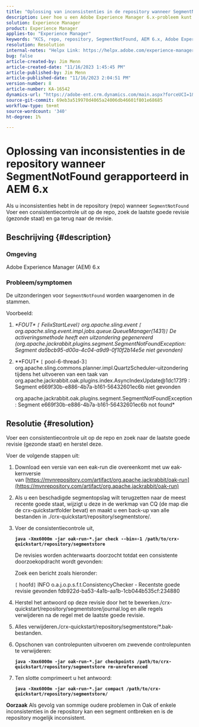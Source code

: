 ```yaml
---
title: "Oplossing van inconsistenties in de repository wanneer SegmentNotFound gerapporteerd in AEM 6.x"
description: Leer hoe u een Adobe Experience Manager 6.x-probleem kunt oplossen waarbij inconsistenties in de repository optreden wanneer SegmentNotFound melding maakt.
solution: Experience Manager
product: Experience Manager
applies-to: "Experience Manager"
keywords: "KCS, repo, repository, SegmentNotFound, AEM 6.x, Adobe Experience Manager 6.x, Troubleshooting"
resolution: Resolution
internal-notes: "Helpx Link: https://helpx.adobe.com/experience-manager/kb/fix-inconsistencies-in-the-repository-when-segmentnotfound-issue.html"
bug: false
article-created-by: Jim Menn
article-created-date: "11/16/2023 1:45:45 PM"
article-published-by: Jim Menn
article-published-date: "11/16/2023 2:04:51 PM"
version-number: 8
article-number: KA-16542
dynamics-url: "https://adobe-ent.crm.dynamics.com/main.aspx?forceUCI=1&pagetype=entityrecord&etn=knowledgearticle&id=da78176d-8684-ee11-8179-6045bd006268"
source-git-commit: 69eb3a519970d4065a24006db46601f801e68685
workflow-type: tm+mt
source-wordcount: '340'
ht-degree: 1%

---
```


# Oplossing van inconsistenties in de repository wanneer SegmentNotFound gerapporteerd in AEM 6.x


Als u inconsistenties hebt in de repository (repo) wanneer `SegmentNotFound` Voer een consistentiecontrole uit op de repo, zoek de laatste goede revisie (gezonde staat) en ga terug naar de revisie.

## Beschrijving {#description}


### <b>Omgeving</b>

Adobe Experience Manager (AEM) 6.x



### <b>Probleem/symptomen</b>

De uitzonderingen voor `SegmentNotFound` worden waargenomen in de stammen.

Voorbeeld:

1. *\*FOUT\* `[` FelixStartLevel`]`  org.apache.sling.event `[` org.apache.sling.event.impl.jobs.queue.QueueManager(1431)`]`  De activeringsmethode heeft een uitzondering gegenereerd (org.apache.jackrabbit.plugins.segment.SegmentNotFoundException: Segment da5bcb95-d00a-4c04-a9d9-0f10f2b14e5e niet gevonden)*
2. *\*FOUT\* `[` pool-6-thread-3`]`  org.apache.sling.commons.planner.impl.QuartzScheduler-uitzondering tijdens het uitvoeren van een taak van org.apache.jackrabbit.oak.plugins.index.AsyncIndexUpdate@1dc173f9 : Segment e669f30b-e886-4b7a-b161-56432601ec6b niet gevonden

   org.apache.jackrabbit.oak.plugins.segment.SegmentNotFoundException: Segment e669f30b-e886-4b7a-b161-56432601ec6b not found*



## Resolutie {#resolution}


Voer een consistentiecontrole uit op de repo en zoek naar de laatste goede revisie (gezonde staat) en herstel deze.

Voer de volgende stappen uit:

1. Download een versie van een eak-run die overeenkomt met uw eak-kernversie van [https://mvnrepository.com/artifact/org.apache.jackrabbit/oak-run](https://mvnrepository.com/artifact/org.apache.jackrabbit/oak-run)
2. Als u een beschadigde segmentopslag wilt terugzetten naar de meest recente goede staat, wijzigt u deze in de werkmap van CQ (de map die de crx-quickstartfolder bevat) en maakt u een back-up van alle bestanden in ./crx-quickstart/repository/segmentstore/.
3. Voer de consistentiecontrole uit,

   <b>`java -Xmx6000m -jar oak-run-*.jar check --bin=-1 /path/to/crx-quickstart/repository/segmentstore`</b>



   De revisies worden achterwaarts doorzocht totdat een consistente doorzoekopdracht wordt gevonden:



   Zoek een bericht zoals hieronder:

   `[` hoofd`]`  INFO o.a.j.o.p.s.f.t.ConsistencyChecker - Recentste goede revisie gevonden fdb922d-ba53-4a1b-aa1b-1cb044b535cf:234880


4. Herstel het antwoord op deze revisie door het te bewerken./crx-quickstart/repository/segmentstore/journal.log en alle regels verwijderen na de regel met de laatste goede revisie.
5. Alles verwijderen./crx-quickstart/repository/segmentstore/\*.bak-bestanden.
6. Opschonen van controlepunten uitvoeren om zwevende controlepunten te verwijderen:

   <b>`java -Xmx6000m -jar oak-run-*.jar checkpoints /path/to/crx-quickstart/repository/segmentstore rm-unreferenced`</b>


7. Ten slotte comprimeert u het antwoord:

   <b>`java -Xmx6000m -jar oak-run-*.jar compact /path/to/crx-quickstart/repository/segmentstore/`</b>



<b>Oorzaak</b>
Als gevolg van sommige oudere problemen in Oak of enkele inconsistenties in de repository kan een segment ontbreken en is de repository mogelijk inconsistent.

